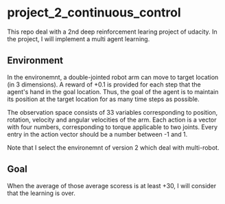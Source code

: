 # project_2_continuous_control
This repo deal with a 2nd deep reinforcement learing project of udacity.
In the project, I will implement a multi agent learning.

## Environment
In the environemnt, a double-jointed robot arm can move to target location (in 3 dimensions). A reward of +0.1 is provided for each step that the agent's hand in the goal location.
Thus, the goal of the agent is to maintain its position at the target location for as many time steps as possible.

The observation space consists of 33 variables corresponding to position, rotation, velocity and angular velocities of the arm. Each action is a vector with four numbers, corresponding to torque applicable to two joints. Every entry in the action vector should be a number between -1 and 1.

Note that I select the environemnt of version 2  which deal with multi-robot.

## Goal
When the average of those average scoress is at least +30, I will consider that the learning is over. 